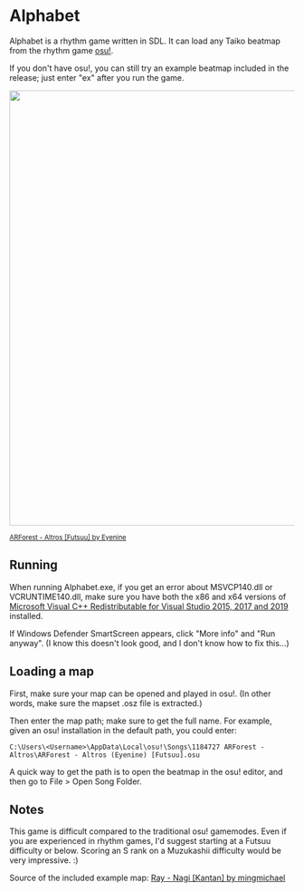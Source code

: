 # Alphabet

Alphabet is a rhythm game written in SDL. It can load any Taiko beatmap from the rhythm game [osu!](https://osu.ppy.sh/home). 

If you don't have osu!, you can still try an example beatmap included in the release; just enter "ex" after you run the game.

<img src="https://user-images.githubusercontent.com/62194990/121931903-3491ae00-cd12-11eb-968a-cbe5794fb368.gif" width="768">

<sup>[ARForest - Altros [Futsuu] by Eyenine](https://osu.ppy.sh/beatmapsets/1184727#taiko/2469843)</sup>

## Running

When running Alphabet.exe, if you get an error about MSVCP140.dll or VCRUNTIME140.dll, make sure you have both the x86 and x64 versions of [Microsoft Visual C++ Redistributable for Visual Studio 2015, 2017 and 2019](https://support.microsoft.com/en-us/topic/the-latest-supported-visual-c-downloads-2647da03-1eea-4433-9aff-95f26a218cc0) installed.

If Windows Defender SmartScreen appears, click "More info" and "Run anyway". (I know this doesn't look good, and I don't know how to fix this...)

## Loading a map

First, make sure your map can be opened and played in osu!. (In other words, make sure the mapset .osz file is extracted.)

Then enter the map path; make sure to get the full name. For example, given an osu! installation in the default path, you could enter:

```
C:\Users\<Username>\AppData\Local\osu!\Songs\1184727 ARForest - Altros\ARForest - Altros (Eyenine) [Futsuu].osu
```

A quick way to get the path is to open the beatmap in the osu! editor, and then go to File > Open Song Folder.

## Notes

This game is difficult compared to the traditional osu! gamemodes. Even if you are experienced in rhythm games, I'd suggest starting at a Futsuu difficulty or below. Scoring an S rank on a Muzukashii difficulty would be very impressive. :)

Source of the included example map: [Ray - Nagi [Kantan] by mingmichael](https://osu.ppy.sh/beatmapsets/146008#taiko/364949)
